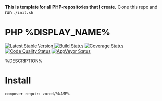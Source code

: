**This is template for all PHP-repositories that [I](https://github.com/zored) create.** Clone this repo and run `./init.sh`
# PHP %DISPLAY_NAME%

[![Latest Stable Version](https://poser.pugx.org/zored/%NAME%/version.png)](https://packagist.org/packages/zored/%NAME%)
[![Build Status](https://travis-ci.org/zored/%%NAME.svg?branch=master)](https://travis-ci.org/zored/%NAME%)
[![Coverage Status](https://coveralls.io/repos/github/zored/%NAME%/badge.svg?branch=master)](https://coveralls.io/github/zored/%NAME%?branch=master)
[![Code Quality Status](https://scrutinizer-ci.com/g/zored/%NAME%/badges/quality-score.png?b=master)](https://scrutinizer-ci.com/g/zored/%NAME%/?branch=master)
[![AppVeyor Status](https://ci.appveyor.com/api/projects/status/ewh9cu52r2e5sukd?svg=true
)](https://ci.appveyor.com/project/zored/%NAME%)

%DESCRIPTION%

# Install
```bash
composer require zored/%NAME%
```

